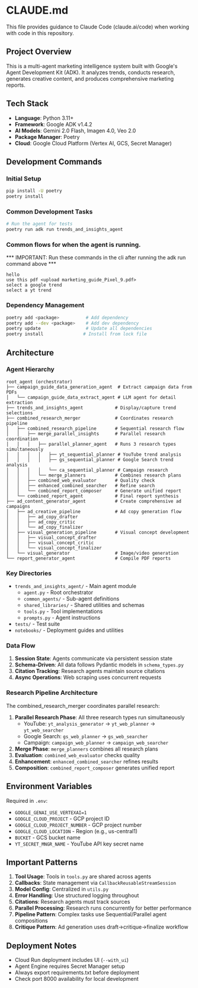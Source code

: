# CLAUDE.md

This file provides guidance to Claude Code (claude.ai/code) when working with code in this repository.

## Project Overview

This is a multi-agent marketing intelligence system built with Google's Agent Development Kit (ADK). It analyzes trends, conducts research, generates creative content, and produces comprehensive marketing reports.

## Tech Stack
- **Language**: Python 3.11+
- **Framework**: Google ADK v1.4.2
- **AI Models**: Gemini 2.0 Flash, Imagen 4.0, Veo 2.0
- **Package Manager**: Poetry
- **Cloud**: Google Cloud Platform (Vertex AI, GCS, Secret Manager)

## Development Commands

### Initial Setup
```bash
pip install -U poetry
poetry install
```

### Common Development Tasks
```bash
# Run the agent for tests
poetry run adk run trends_and_insights_agent
```

### Common flows for when the agent is running.
*** IMPORTANT: Run these commands in the cli after running the adk run command above ***

```
hello
use this pdf <upload marketing_guide_Pixel_9.pdf>
select a google trend
select a yt trend
```

### Dependency Management
```bash
poetry add <package>          # Add dependency
poetry add --dev <package>    # Add dev dependency
poetry update                 # Update all dependencies
poetry install               # Install from lock file
```

## Architecture

### Agent Hierarchy
```
root_agent (orchestrator)
├── campaign_guide_data_generation_agent  # Extract campaign data from PDFs
│   └── campaign_guide_data_extract_agent # LLM agent for detail extraction
├── trends_and_insights_agent            # Display/capture trend selections
├── combined_research_merger             # Coordinates research pipeline
│   ├── combined_research_pipeline       # Sequential research flow
│   │   ├── merge_parallel_insights      # Parallel research coordination
│   │   │   ├── parallel_planner_agent   # Runs 3 research types simultaneously
│   │   │   │   ├── yt_sequential_planner # YouTube trend analysis
│   │   │   │   ├── gs_sequential_planner # Google Search trend analysis
│   │   │   │   └── ca_sequential_planner # Campaign research
│   │   │   └── merge_planners           # Combines research plans
│   │   ├── combined_web_evaluator       # Quality check
│   │   ├── enhanced_combined_searcher   # Refine search
│   │   └── combined_report_composer     # Generate unified report
│   └── combined_report_agent            # Final report synthesis
├── ad_content_generator_agent           # Create comprehensive ad campaigns
│   ├── ad_creative_pipeline             # Ad copy generation flow
│   │   ├── ad_copy_drafter
│   │   ├── ad_copy_critic
│   │   └── ad_copy_finalizer
│   ├── visual_generation_pipeline       # Visual concept development
│   │   ├── visual_concept_drafter
│   │   ├── visual_concept_critic
│   │   └── visual_concept_finalizer
│   └── visual_generator                 # Image/video generation
└── report_generator_agent               # Compile PDF reports
```

### Key Directories
- `trends_and_insights_agent/` - Main agent module
  - `agent.py` - Root orchestrator
  - `common_agents/` - Sub-agent definitions
  - `shared_libraries/` - Shared utilities and schemas
  - `tools.py` - Tool implementations
  - `prompts.py` - Agent instructions
- `tests/` - Test suite
- `notebooks/` - Deployment guides and utilities

### Data Flow
1. **Session State**: Agents communicate via persistent session state
2. **Schema-Driven**: All data follows Pydantic models in `schema_types.py`
3. **Citation Tracking**: Research agents maintain source citations
4. **Async Operations**: Web scraping uses concurrent requests

### Research Pipeline Architecture
The combined_research_merger coordinates parallel research:
1. **Parallel Research Phase**: All three research types run simultaneously
   - YouTube: `yt_analysis_generator` → `yt_web_planner` → `yt_web_searcher`
   - Google Search: `gs_web_planner` → `gs_web_searcher`
   - Campaign: `campaign_web_planner` → `campaign_web_searcher`
2. **Merge Phase**: `merge_planners` combines all research plans
3. **Evaluation**: `combined_web_evaluator` checks quality
4. **Enhancement**: `enhanced_combined_searcher` refines results
5. **Composition**: `combined_report_composer` generates unified report

## Environment Variables
Required in `.env`:
- `GOOGLE_GENAI_USE_VERTEXAI=1`
- `GOOGLE_CLOUD_PROJECT` - GCP project ID
- `GOOGLE_CLOUD_PROJECT_NUMBER` - GCP project number
- `GOOGLE_CLOUD_LOCATION` - Region (e.g., us-central1)
- `BUCKET` - GCS bucket name
- `YT_SECRET_MNGR_NAME` - YouTube API key secret name

## Important Patterns
1. **Tool Usage**: Tools in `tools.py` are shared across agents
2. **Callbacks**: State management via `CallbackReusableStreamSession`
3. **Model Config**: Centralized in `utils.py`
4. **Error Handling**: Use structured logging throughout
5. **Citations**: Research agents must track sources
6. **Parallel Processing**: Research runs concurrently for better performance
7. **Pipeline Pattern**: Complex tasks use Sequential/Parallel agent compositions
8. **Critique Pattern**: Ad generation uses draft→critique→finalize workflow

## Deployment Notes
- Cloud Run deployment includes UI (`--with_ui`)
- Agent Engine requires Secret Manager setup
- Always export requirements.txt before deployment
- Check port 8000 availability for local development